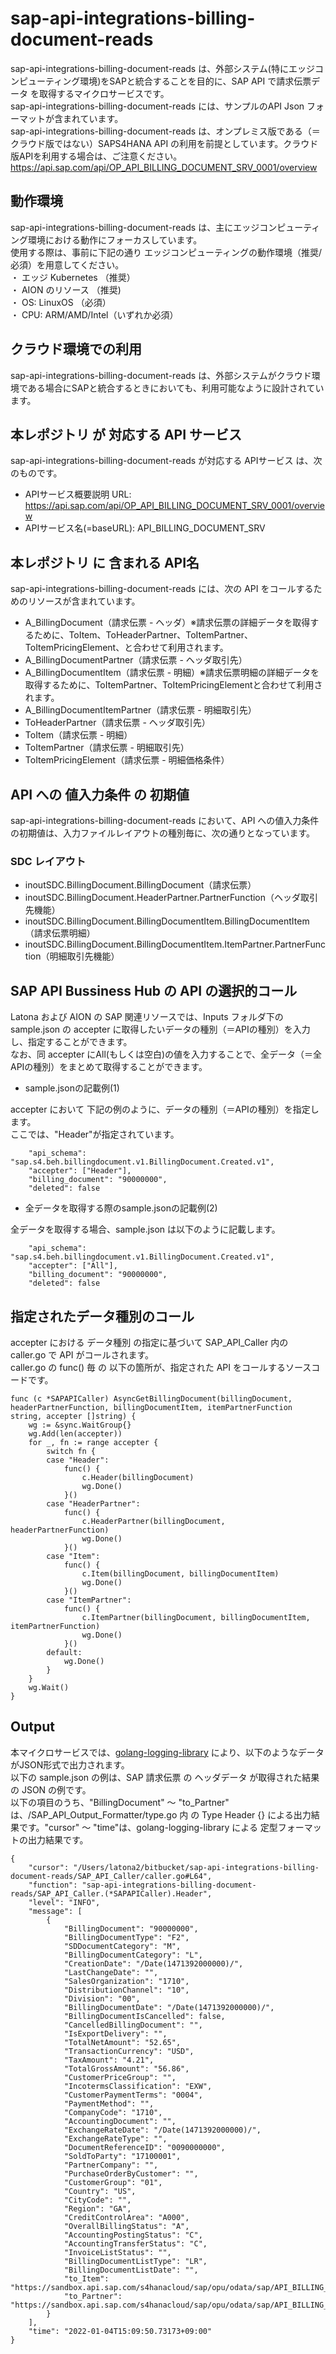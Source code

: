 # sap-api-integrations-billing-document-reads 
sap-api-integrations-billing-document-reads は、外部システム(特にエッジコンピューティング環境)をSAPと統合することを目的に、SAP API で請求伝票データ を取得するマイクロサービスです。    
sap-api-integrations-billing-document-reads には、サンプルのAPI Json フォーマットが含まれています。   
sap-api-integrations-billing-document-reads は、オンプレミス版である（＝クラウド版ではない）SAPS4HANA API の利用を前提としています。クラウド版APIを利用する場合は、ご注意ください。   
https://api.sap.com/api/OP_API_BILLING_DOCUMENT_SRV_0001/overview

## 動作環境  
sap-api-integrations-billing-document-reads は、主にエッジコンピューティング環境における動作にフォーカスしています。  
使用する際は、事前に下記の通り エッジコンピューティングの動作環境（推奨/必須）を用意してください。  
・ エッジ Kubernetes （推奨）    
・ AION のリソース （推奨)    
・ OS: LinuxOS （必須）    
・ CPU: ARM/AMD/Intel（いずれか必須）    

## クラウド環境での利用
sap-api-integrations-billing-document-reads は、外部システムがクラウド環境である場合にSAPと統合するときにおいても、利用可能なように設計されています。  

## 本レポジトリ が 対応する API サービス
sap-api-integrations-billing-document-reads が対応する APIサービス は、次のものです。

* APIサービス概要説明 URL: https://api.sap.com/api/OP_API_BILLING_DOCUMENT_SRV_0001/overview  
* APIサービス名(=baseURL): API_BILLING_DOCUMENT_SRV

## 本レポジトリ に 含まれる API名
sap-api-integrations-billing-document-reads には、次の API をコールするためのリソースが含まれています。  

* A_BillingDocument（請求伝票 - ヘッダ）※請求伝票の詳細データを取得するために、ToItem、ToHeaderPartner、ToItemPartner、ToItemPricingElement、と合わせて利用されます。
* A_BillingDocumentPartner（請求伝票 - ヘッダ取引先）
* A_BillingDocumentItem（請求伝票 - 明細）※請求伝票明細の詳細データを取得するために、ToItemPartner、ToItemPricingElementと合わせて利用されます。
* A_BillingDocumentItemPartner（請求伝票 - 明細取引先）
* ToHeaderPartner（請求伝票 - ヘッダ取引先）
* ToItem（請求伝票 - 明細）
* ToItemPartner（請求伝票 - 明細取引先）
* ToItemPricingElement（請求伝票 - 明細価格条件）

## API への 値入力条件 の 初期値
sap-api-integrations-billing-document-reads において、API への値入力条件の初期値は、入力ファイルレイアウトの種別毎に、次の通りとなっています。  

### SDC レイアウト

* inoutSDC.BillingDocument.BillingDocument（請求伝票）
* inoutSDC.BillingDocument.HeaderPartner.PartnerFunction（ヘッダ取引先機能）
* inoutSDC.BillingDocument.BillingDocumentItem.BillingDocumentItem（請求伝票明細）
* inoutSDC.BillingDocument.BillingDocumentItem.ItemPartner.PartnerFunction（明細取引先機能）

## SAP API Bussiness Hub の API の選択的コール

Latona および AION の SAP 関連リソースでは、Inputs フォルダ下の sample.json の accepter に取得したいデータの種別（＝APIの種別）を入力し、指定することができます。  
なお、同 accepter にAll(もしくは空白)の値を入力することで、全データ（＝全APIの種別）をまとめて取得することができます。  

* sample.jsonの記載例(1)  

accepter において 下記の例のように、データの種別（＝APIの種別）を指定します。  
ここでは、"Header"が指定されています。    
  
```
	"api_schema": "sap.s4.beh.billingdocument.v1.BillingDocument.Created.v1",
	"accepter": ["Header"],	
	"billing_document": "90000000",
	"deleted": false
```
  
* 全データを取得する際のsample.jsonの記載例(2)  

全データを取得する場合、sample.json は以下のように記載します。  

```
	"api_schema": "sap.s4.beh.billingdocument.v1.BillingDocument.Created.v1",
	"accepter": ["All"],	
	"billing_document": "90000000",
	"deleted": false
```

## 指定されたデータ種別のコール

accepter における データ種別 の指定に基づいて SAP_API_Caller 内の caller.go で API がコールされます。  
caller.go の func() 毎 の 以下の箇所が、指定された API をコールするソースコードです。  

```
func (c *SAPAPICaller) AsyncGetBillingDocument(billingDocument, headerPartnerFunction, billingDocumentItem, itemPartnerFunction string, accepter []string) {
	wg := &sync.WaitGroup{}
	wg.Add(len(accepter))
	for _, fn := range accepter {
		switch fn {
		case "Header":
			func() {
				c.Header(billingDocument)
				wg.Done()
			}()
		case "HeaderPartner":
			func() {
				c.HeaderPartner(billingDocument, headerPartnerFunction)
				wg.Done()
			}()
		case "Item":
			func() {
				c.Item(billingDocument, billingDocumentItem)
				wg.Done()
			}()
		case "ItemPartner":
			func() {
				c.ItemPartner(billingDocument, billingDocumentItem, itemPartnerFunction)
				wg.Done()
			}()
		default:
			wg.Done()
		}
	}
	wg.Wait()
}
```

## Output  
本マイクロサービスでは、[golang-logging-library](https://github.com/latonaio/golang-logging-library) により、以下のようなデータがJSON形式で出力されます。  
以下の sample.json の例は、SAP 請求伝票 の ヘッダデータ が取得された結果の JSON の例です。  
以下の項目のうち、"BillingDocument" ～ "to_Partner" は、/SAP_API_Output_Formatter/type.go 内 の Type Header {} による出力結果です。"cursor" ～ "time"は、golang-logging-library による 定型フォーマットの出力結果です。  

```
{
	"cursor": "/Users/latona2/bitbucket/sap-api-integrations-billing-document-reads/SAP_API_Caller/caller.go#L64",
	"function": "sap-api-integrations-billing-document-reads/SAP_API_Caller.(*SAPAPICaller).Header",
	"level": "INFO",
	"message": [
		{
			"BillingDocument": "90000000",
			"BillingDocumentType": "F2",
			"SDDocumentCategory": "M",
			"BillingDocumentCategory": "L",
			"CreationDate": "/Date(1471392000000)/",
			"LastChangeDate": "",
			"SalesOrganization": "1710",
			"DistributionChannel": "10",
			"Division": "00",
			"BillingDocumentDate": "/Date(1471392000000)/",
			"BillingDocumentIsCancelled": false,
			"CancelledBillingDocument": "",
			"IsExportDelivery": "",
			"TotalNetAmount": "52.65",
			"TransactionCurrency": "USD",
			"TaxAmount": "4.21",
			"TotalGrossAmount": "56.86",
			"CustomerPriceGroup": "",
			"IncotermsClassification": "EXW",
			"CustomerPaymentTerms": "0004",
			"PaymentMethod": "",
			"CompanyCode": "1710",
			"AccountingDocument": "",
			"ExchangeRateDate": "/Date(1471392000000)/",
			"ExchangeRateType": "",
			"DocumentReferenceID": "0090000000",
			"SoldToParty": "17100001",
			"PartnerCompany": "",
			"PurchaseOrderByCustomer": "",
			"CustomerGroup": "01",
			"Country": "US",
			"CityCode": "",
			"Region": "GA",
			"CreditControlArea": "A000",
			"OverallBillingStatus": "A",
			"AccountingPostingStatus": "C",
			"AccountingTransferStatus": "C",
			"InvoiceListStatus": "",
			"BillingDocumentListType": "LR",
			"BillingDocumentListDate": "",
			"to_Item": "https://sandbox.api.sap.com/s4hanacloud/sap/opu/odata/sap/API_BILLING_DOCUMENT_SRV/A_BillingDocument('90000000')/to_Item",
			"to_Partner": "https://sandbox.api.sap.com/s4hanacloud/sap/opu/odata/sap/API_BILLING_DOCUMENT_SRV/A_BillingDocument('90000000')/to_Partner"
		}
	],
	"time": "2022-01-04T15:09:50.73173+09:00"
}

```